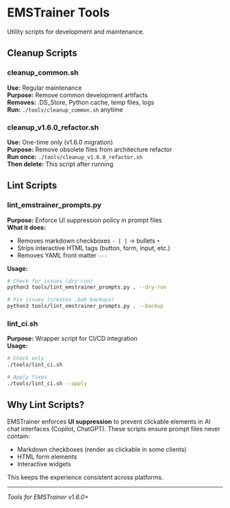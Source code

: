 # EMSTrainer Tools

Utility scripts for development and maintenance.

## Cleanup Scripts

### cleanup_common.sh
**Use:** Regular maintenance  
**Purpose:** Remove common development artifacts  
**Removes:** .DS_Store, Python cache, temp files, logs  
**Run:** `./tools/cleanup_common.sh` anytime

### cleanup_v1.6.0_refactor.sh
**Use:** One-time only (v1.6.0 migration)  
**Purpose:** Remove obsolete files from architecture refactor  
**Run once:** `./tools/cleanup_v1.6.0_refactor.sh`  
**Then delete:** This script after running

## Lint Scripts

### lint_emstrainer_prompts.py
**Purpose:** Enforce UI suppression policy in prompt files  
**What it does:**
- Removes markdown checkboxes `- [ ]` → bullets `•`
- Strips interactive HTML tags (button, form, input, etc.)
- Removes YAML front matter `---`

**Usage:**
```bash
# Check for issues (dry run)
python3 tools/lint_emstrainer_prompts.py . --dry-run

# Fix issues (creates .bak backups)
python3 tools/lint_emstrainer_prompts.py . --backup
```

### lint_ci.sh
**Purpose:** Wrapper script for CI/CD integration  
**Usage:**
```bash
# Check only
./tools/lint_ci.sh

# Apply fixes
./tools/lint_ci.sh --apply
```

## Why Lint Scripts?

EMSTrainer enforces **UI suppression** to prevent clickable elements in AI chat interfaces (Copilot, ChatGPT). These scripts ensure prompt files never contain:
- Markdown checkboxes (render as clickable in some clients)
- HTML form elements
- Interactive widgets

This keeps the experience consistent across platforms.

---

*Tools for EMSTrainer v1.6.0+*
